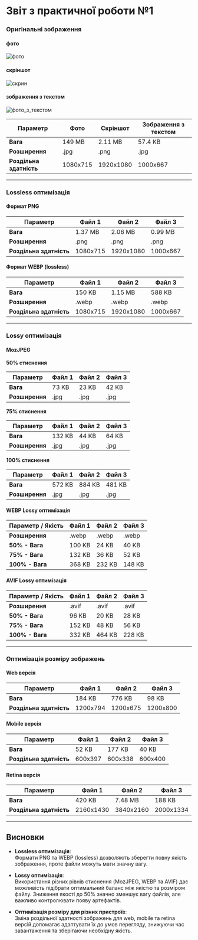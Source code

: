 # Звіт з практичної роботи №1

### Оригінальні зображення

#### фото
![фото](https://github.com/user-attachments/assets/a31d087b-945d-488c-a177-35d244f4cedf)

#### скріншот
![скрин](https://github.com/user-attachments/assets/5b34881a-9238-46e5-9b10-33337cf06175)

#### зображення з текстом
![фото_з_текстом](https://github.com/user-attachments/assets/5f7852d1-9fd0-46eb-98e2-5f1b168681ad)

| **Параметр**            | **Фото**  | **Скріншот** | **Зображення з текстом** |
|-------------------------|-----------|--------------|--------------------------|
| **Вага**                | 149 MB    | 2.11 MB      | 57.4 KB                  |
| **Розширення**          | .jpg      | .png         | .jpg                     |
| **Роздільна здатність** | 1080x715  | 1920x1080    | 1000x667                 |

---

### Lossless оптимізація

#### Формат PNG

| **Параметр**            | **Файл 1** | **Файл 2** | **Файл 3** |
|-------------------------|------------|------------|------------|
| **Вага**                | 1.37 MB   | 2.06 MB    | 0.99 MB    |
| **Розширення**          | .png      | .png       | .png       |
| **Роздільна здатність** | 1080x715  | 1920x1080  | 1000x667   |

#### Формат WEBP (lossless)

| **Параметр**            | **Файл 1** | **Файл 2** | **Файл 3** |
|-------------------------|------------|------------|------------|
| **Вага**                | 150 KB    | 1.15 MB    | 588 KB     |
| **Розширення**          | .webp     | .webp     | .webp     |
| **Роздільна здатність** | 1080x715  | 1920x1080  | 1000x667   |

---

### Lossy оптимізація

#### MozJPEG

**50% стиснення**

| **Параметр**      | **Файл 1** | **Файл 2** | **Файл 3** |
|-------------------|------------|------------|------------|
| **Вага**          | 73 KB      | 23 KB      | 42 KB      |
| **Розширення**    | .jpg       | .jpg       | .jpg       |

**75% стиснення**

| **Параметр**      | **Файл 1** | **Файл 2** | **Файл 3** |
|-------------------|------------|------------|------------|
| **Вага**          | 132 KB     | 44 KB      | 64 KB      |
| **Розширення**    | .jpg       | .jpg       | .jpg       |

**100% стиснення**

| **Параметр**      | **Файл 1** | **Файл 2** | **Файл 3** |
|-------------------|------------|------------|------------|
| **Вага**          | 572 KB     | 884 KB     | 481 KB     |
| **Розширення**    | .jpg       | .jpg       | .jpg       |

#### WEBP Lossy оптимізація

| **Параметр / Якість** | **Файл 1** | **Файл 2** | **Файл 3** |
|-----------------------|------------|------------|------------|
| **Розширення**        | .webp     | .webp     | .webp     |
| **50% - Вага**        | 100 KB    | 24 KB      | 40 KB      |
| **75% - Вага**        | 132 KB    | 36 KB      | 52 KB      |
| **100% - Вага**       | 368 KB    | 232 KB     | 148 KB     |

#### AVIF Lossy оптимізація

| **Параметр / Якість** | **Файл 1** | **Файл 2** | **Файл 3** |
|-----------------------|------------|------------|------------|
| **Розширення**        | .avif     | .avif     | .avif     |
| **50% - Вага**        | 96 KB     | 20 KB      | 28 KB      |
| **75% - Вага**        | 152 KB    | 48 KB      | 56 KB      |
| **100% - Вага**       | 332 KB    | 464 KB     | 228 KB     |

---

### Оптимізація розміру зображень

#### Web версія

| **Параметр**            | **Файл 1** | **Файл 2** | **Файл 3** |
|-------------------------|------------|------------|------------|
| **Вага**                | 184 KB    | 776 KB     | 98 KB      |
| **Роздільна здатність** | 1200x794  | 1200x675   | 1200x800   |

#### Mobile версія

| **Параметр**            | **Файл 1** | **Файл 2** | **Файл 3** |
|-------------------------|------------|------------|------------|
| **Вага**                | 52 KB     | 177 KB     | 40 KB      |
| **Роздільна здатність** | 600x397   | 600x338   | 600x400    |

#### Retina версія

| **Параметр**            | **Файл 1** | **Файл 2** | **Файл 3** |
|-------------------------|------------|------------|------------|
| **Вага**                | 420 KB    | 7.48 MB    | 188 KB     |
| **Роздільна здатність** | 2160x1430 | 3840x2160  | 2000x1334  |

---

## Висновки

- **Lossless оптимізація**:  
  Формати PNG та WEBP (lossless) дозволяють зберегти повну якість зображення, проте файли можуть мати значну вагу.

- **Lossy оптимізація**:  
  Використання різних рівнів стиснення (MozJPEG, WEBP та AVIF) дає можливість підібрати оптимальний баланс між якістю та розміром файлу. Зниження якості до 50% значно зменшує вагу файлів, але важливо контролювати появу артефактів.

- **Оптимізація розміру для різних пристроїв**:  
  Зміна роздільної здатності зображень для web, mobile та retina версій допомагає адаптувати їх до умов перегляду, знижуючи час завантаження та зберігаючи необхідну якість.

